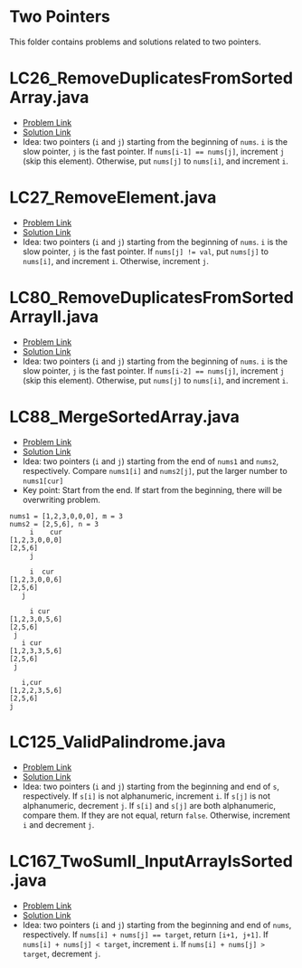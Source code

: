 # Two Pointers
This folder contains problems and solutions related to two pointers.

# LC26_RemoveDuplicatesFromSortedArray.java
* [Problem Link](https://leetcode.com/problems/remove-duplicates-from-sorted-array/)
* [Solution Link](../../LC0001_1000/LC0001_0100/LC0026_RemoveDuplicatesFromSortedArray.java)
* Idea: two pointers (`i` and `j`) starting from the beginning of `nums`. `i` is the slow pointer, `j` is the fast pointer. If `nums[i-1] == nums[j]`, increment `j` (skip this element). Otherwise, put `nums[j]` to `nums[i]`, and increment `i`.

# LC27_RemoveElement.java
* [Problem Link](https://leetcode.com/problems/remove-element/)
* [Solution Link](../../LC0001_1000/LC0001_0100/LC0027_RemoveElement.java)
* Idea: two pointers (`i` and `j`) starting from the beginning of `nums`. `i` is the slow pointer, `j` is the fast pointer. If `nums[j] != val`, put `nums[j]` to `nums[i]`, and increment `i`. Otherwise, increment `j`.

# LC80_RemoveDuplicatesFromSortedArrayII.java
* [Problem Link](https://leetcode.com/problems/remove-duplicates-from-sorted-array-ii/)
* [Solution Link](../../LC0001_1000/LC0071_0080/LC0080_RemoveDuplicatesFromSortedArrayII.java)
* Idea: two pointers (`i` and `j`) starting from the beginning of `nums`. `i` is the slow pointer, `j` is the fast pointer. If `nums[i-2] == nums[j]`, increment `j` (skip this element). Otherwise, put `nums[j]` to `nums[i]`, and increment `i`. 

# LC88_MergeSortedArray.java
* [Problem Link](https://leetcode.com/problems/merge-sorted-array/)
* [Solution Link](../../LC0001_1000/LC0001_0100/LC0088_MergeSortedArray.java)
* Idea: two pointers (`i` and `j`) starting from the end of `nums1` and `nums2`, respectively. Compare `nums1[i]` and `nums2[j]`, put the larger number to `nums1[cur]`
* Key point: Start from the end. If start from the beginning, there will be overwriting problem.
```
nums1 = [1,2,3,0,0,0], m = 3
nums2 = [2,5,6], n = 3
     i    cur
[1,2,3,0,0,0]
[2,5,6]
     j

     i  cur
[1,2,3,0,0,6]
[2,5,6]
   j

     i cur
[1,2,3,0,5,6]
[2,5,6]
 j
   i cur
[1,2,3,3,5,6]
[2,5,6]
 j

   i,cur
[1,2,2,3,5,6]
[2,5,6]
j
```
# LC125_ValidPalindrome.java
* [Problem Link](https://leetcode.com/problems/valid-palindrome/)
* [Solution Link](../../LC0001_1000/LC0121_0130/LC0125_ValidPalindrome.java)
* Idea: two pointers (`i` and `j`) starting from the beginning and end of `s`, respectively. If `s[i]` is not alphanumeric, increment `i`. If `s[j]` is not alphanumeric, decrement `j`. If `s[i]` and `s[j]` are both alphanumeric, compare them. If they are not equal, return `false`. Otherwise, increment `i` and decrement `j`.

# LC167_TwoSumII_InputArrayIsSorted.java
* [Problem Link](https://leetcode.com/problems/two-sum-ii-input-array-is-sorted/)
* [Solution Link](../../LC0001_1000/LC0161_0170/LC0167_TwoSumII_InputArrayIsSorted.java)
* Idea: two pointers (`i` and `j`) starting from the beginning and end of `nums`, respectively. If `nums[i] + nums[j] == target`, return `[i+1, j+1]`. If `nums[i] + nums[j] < target`, increment `i`. If `nums[i] + nums[j] > target`, decrement `j`.